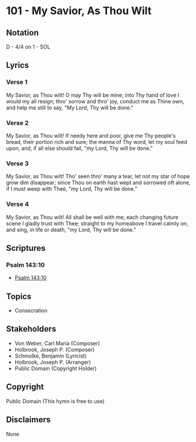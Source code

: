 # 101 - My Savior, As Thou Wilt

## Notation

D - 4/4 on 1 - SOL

## Lyrics

### Verse 1

My Savior, as Thou wilt! O may Thy will be mine; into Thy hand of love I would my all resign; thro' sorrow and thro' joy, conduct me as Thine own, and help me still to say, "My Lord, Thy will be done."

### Verse 2

My Savior, as Thou wilt! If needy here and poor, give me Thy people's bread, their portion rich and sure; the manna of Thy word, let my soul feed upon, and, if all else should fail, "my Lord, Thy will be done."

### Verse 3

My Savior, as Thou wilt! Tho' seen thro' many a tear, let not my star of hope grow dim disappear; since Thou on earth hast wept and sorrowed oft alone, if I must weep with Thee, "my Lord, Thy will be done."

### Verse 4

My Savior, as Thou wilt! All shall be well with me; each changing future scene I gladly trust with Thee; straight to my homeabove I travel calmly on, and sing, in life or death, "my Lord, Thy will be done."


## Scriptures

### Psalm 143:10

- [Psalm 143:10](https://www.biblegateway.com/passage/?search=Psalm%20143%3A10)


## Topics

- Consecration

## Stakeholders

- Von Weber, Carl Maria (Composer)
- Holbrook, Joseph P. (Composer)
- Schmolke, Benjamin (Lyricist)
- Holbrook, Joseph P. (Arranger)
- Public Domain (Copyright Holder)

## Copyright

Public Domain
(This hymn is free to use)

## Disclaimers

None

